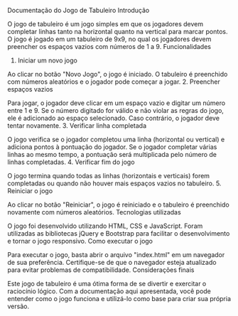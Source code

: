 Documentação do Jogo de Tabuleiro
Introdução

O jogo de tabuleiro é um jogo simples em que os jogadores devem completar linhas tanto na horizontal quanto na vertical para marcar pontos. O jogo é jogado em um tabuleiro de 9x9, no qual os jogadores devem preencher os espaços vazios com números de 1 a 9.
Funcionalidades
1. Iniciar um novo jogo

Ao clicar no botão "Novo Jogo", o jogo é iniciado. O tabuleiro é preenchido com números aleatórios e o jogador pode começar a jogar.
2. Preencher espaços vazios

Para jogar, o jogador deve clicar em um espaço vazio e digitar um número entre 1 e 9. Se o número digitado for válido e não violar as regras do jogo, ele é adicionado ao espaço selecionado. Caso contrário, o jogador deve tentar novamente.
3. Verificar linha completada

O jogo verifica se o jogador completou uma linha (horizontal ou vertical) e adiciona pontos à pontuação do jogador. Se o jogador completar várias linhas ao mesmo tempo, a pontuação será multiplicada pelo número de linhas completadas.
4. Verificar fim do jogo

O jogo termina quando todas as linhas (horizontais e verticais) forem completadas ou quando não houver mais espaços vazios no tabuleiro.
5. Reiniciar o jogo

Ao clicar no botão "Reiniciar", o jogo é reiniciado e o tabuleiro é preenchido novamente com números aleatórios.
Tecnologias utilizadas

O jogo foi desenvolvido utilizando HTML, CSS e JavaScript. Foram utilizadas as bibliotecas jQuery e Bootstrap para facilitar o desenvolvimento e tornar o jogo responsivo.
Como executar o jogo

Para executar o jogo, basta abrir o arquivo "index.html" em um navegador de sua preferência. Certifique-se de que o navegador esteja atualizado para evitar problemas de compatibilidade.
Considerações finais

Este jogo de tabuleiro é uma ótima forma de se divertir e exercitar o raciocínio lógico. Com a documentação aqui apresentada, você pode entender como o jogo funciona e utilizá-lo como base para criar sua própria versão.
